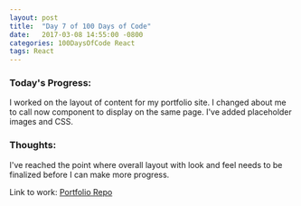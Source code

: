 ```yaml
---
layout: post
title:  "Day 7 of 100 Days of Code"
date:   2017-03-08 14:55:00 -0800
categories: 100DaysOfCode React
tags: React
---
```


### Today's Progress:
I worked on the layout of content for my portfolio site. I changed about me to call now component to display on the same page. I've added placeholder images and CSS.

### Thoughts:
I've reached the point where overall layout with look and feel needs to be finalized before I can make more progress.


Link to work:
[Portfolio Repo](https://github.com/yenly/yenly)
